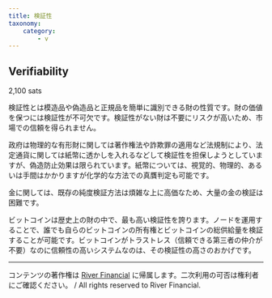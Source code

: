 ```yaml
---
title: 検証性
taxonomy:
    category:
        - v
---
```


## Verifiability
2,100 sats

検証性とは模造品や偽造品と正規品を簡単に識別できる財の性質です。財の価値を保つには検証性が不可欠です。検証性がない財は不要にリスクが高いため、市場での信頼を得られません。

政府は物理的な有形財に関しては著作権法や詐欺罪の適用など法規制により、法定通貨に関しては紙幣に透かしを入れるなどして検証性を担保しようとしていますが、偽造防止効果は限られています。紙幣については、視覚的、物理的、あるいは手間はかかりますが化学的な方法での真贋判定も可能です。

金に関しては、既存の純度検証方法は煩雑な上に高価なため、大量の金の検証は困難です。

ビットコインは歴史上の財の中で、最も高い検証性を誇ります。ノードを運用することで、誰でも自らのビットコインの所有権とビットコインの総供給量を検証することが可能です。ビットコインがトラストレス（信頼できる第三者の仲介が不要）なのに信頼性の高いシステムなのは、その検証性の高さのおかげです。

---
コンテンツの著作権は [River Financial](https://river.com/) に帰属します。二次利用の可否は権利者にご確認ください。 / All rights reserved to River Financial.

